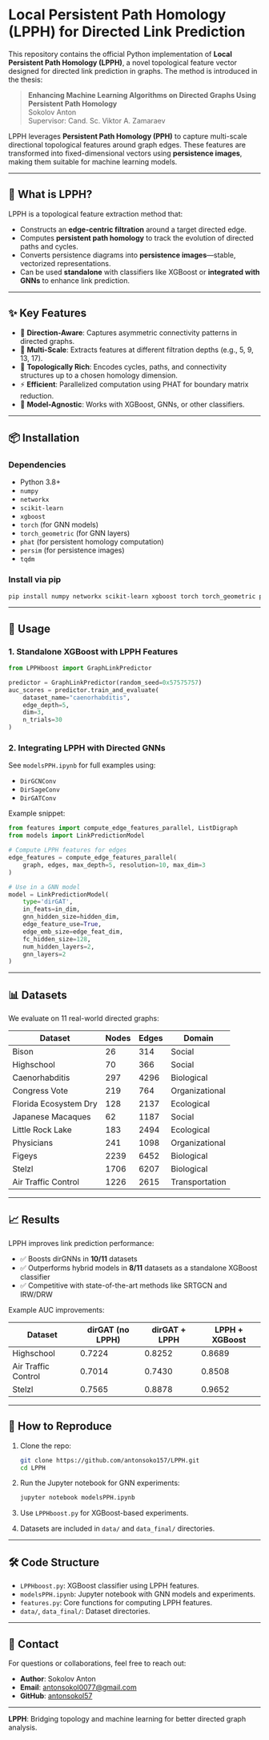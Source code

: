 # Local Persistent Path Homology (LPPH) for Directed Link Prediction

This repository contains the official Python implementation of **Local Persistent Path Homology (LPPH)**, a novel topological feature vector designed for directed link prediction in graphs. The method is introduced in the thesis: 

> **Enhancing Machine Learning Algorithms on Directed Graphs Using Persistent Path Homology**  
> Sokolov Anton  
> Supervisor: Cand. Sc. Viktor A. Zamaraev

LPPH leverages **Persistent Path Homology (PPH)** to capture multi-scale directional topological features around graph edges. These features are transformed into fixed-dimensional vectors using **persistence images**, making them suitable for machine learning models.

---

## 🧠 What is LPPH?

LPPH is a topological feature extraction method that:

- Constructs an **edge-centric filtration** around a target directed edge.
- Computes **persistent path homology** to track the evolution of directed paths and cycles.
- Converts persistence diagrams into **persistence images**—stable, vectorized representations.
- Can be used **standalone** with classifiers like XGBoost or **integrated with GNNs** to enhance link prediction.

---

## ✨ Key Features

- 🧩 **Direction-Aware**: Captures asymmetric connectivity patterns in directed graphs.
- 📐 **Multi-Scale**: Extracts features at different filtration depths (e.g., 5, 9, 13, 17).
- 🔬 **Topologically Rich**: Encodes cycles, paths, and connectivity structures up to a chosen homology dimension.
- ⚡ **Efficient**: Parallelized computation using PHAT for boundary matrix reduction.
- 🤖 **Model-Agnostic**: Works with XGBoost, GNNs, or other classifiers.

---

## 📦 Installation

### Dependencies

- Python 3.8+
- `numpy`
- `networkx`
- `scikit-learn`
- `xgboost`
- `torch` (for GNN models)
- `torch_geometric` (for GNN layers)
- `phat` (for persistent homology computation)
- `persim` (for persistence images)
- `tqdm`

### Install via pip

```bash
pip install numpy networkx scikit-learn xgboost torch torch_geometric phat-persistence persim tqdm
```

---

## 🚀 Usage

### 1. Standalone XGBoost with LPPH Features

```python
from LPPHboost import GraphLinkPredictor

predictor = GraphLinkPredictor(random_seed=0x57575757)
auc_scores = predictor.train_and_evaluate(
    dataset_name="caenorhabditis",
    edge_depth=5,
    dim=3,
    n_trials=30
)
```

### 2. Integrating LPPH with Directed GNNs

See `modelsPPH.ipynb` for full examples using:

- `DirGCNConv`
- `DirSageConv`
- `DirGATConv`

Example snippet:

```python
from features import compute_edge_features_parallel, ListDigraph
from models import LinkPredictionModel

# Compute LPPH features for edges
edge_features = compute_edge_features_parallel(
    graph, edges, max_depth=5, resolution=10, max_dim=3
)

# Use in a GNN model
model = LinkPredictionModel(
    type='dirGAT',
    in_feats=in_dim,
    gnn_hidden_size=hidden_dim,
    edge_feature_use=True,
    edge_emb_size=edge_feat_dim,
    fc_hidden_size=128,
    num_hidden_layers=2,
    gnn_layers=2
)
```

---

## 📊 Datasets

We evaluate on 11 real-world directed graphs:

| Dataset                | Nodes | Edges | Domain         |
|------------------------|-------|-------|----------------|
| Bison                  | 26    | 314   | Social         |
| Highschool             | 70    | 366   | Social         |
| Caenorhabditis         | 297   | 4296  | Biological     |
| Congress Vote          | 219   | 764   | Organizational |
| Florida Ecosystem Dry  | 128   | 2137  | Ecological     |
| Japanese Macaques      | 62    | 1187  | Social         |
| Little Rock Lake       | 183   | 2494  | Ecological     |
| Physicians             | 241   | 1098  | Organizational |
| Figeys                 | 2239  | 6452  | Biological     |
| Stelzl                 | 1706  | 6207  | Biological     |
| Air Traffic Control    | 1226  | 2615  | Transportation |

---

## 📈 Results

LPPH improves link prediction performance:

- ✅ Boosts dirGNNs in **10/11** datasets
- ✅ Outperforms hybrid models in **8/11** datasets as a standalone XGBoost classifier
- ✅ Competitive with state-of-the-art methods like SRTGCN and IRW/DRW

Example AUC improvements:

| Dataset           | dirGAT (no LPPH) | dirGAT + LPPH | LPPH + XGBoost |
|-------------------|------------------|---------------|----------------|
| Highschool        | 0.7224           | 0.8252        | 0.8689         |
| Air Traffic Control | 0.7014         | 0.7430        | 0.8508         |
| Stelzl            | 0.7565           | 0.8878        | 0.9652         |

---

## 🧪 How to Reproduce

1. Clone the repo:
   ```bash
   git clone https://github.com/antonsoko157/LPPH.git
   cd LPPH
   ```

2. Run the Jupyter notebook for GNN experiments:
   ```bash
   jupyter notebook modelsPPH.ipynb
   ```

3. Use `LPPHboost.py` for XGBoost-based experiments.

4. Datasets are included in `data/` and `data_final/` directories.

---

## 🛠️ Code Structure

- `LPPHboost.py`: XGBoost classifier using LPPH features.
- `modelsPPH.ipynb`: Jupyter notebook with GNN models and experiments.
- `features.py`: Core functions for computing LPPH features.
- `data/`, `data_final/`: Dataset directories.

---

## 📮 Contact

For questions or collaborations, feel free to reach out:

- **Author**: Sokolov Anton  
- **Email**: antonsokol0077@gmail.com
- **GitHub**: [antonsokol57](https://github.com/antonsokol57
)

---


**LPPH**: Bridging topology and machine learning for better directed graph analysis.

